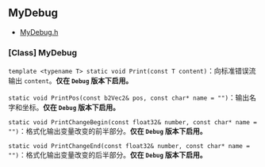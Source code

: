 ## MyDebug

- [MyDebug.h](../src/MyDebug.h)

### **[Class]** MyDebug

`template <typename T> static void Print(const T content)`：向标准错误流输出 `content`。**仅在 `Debug` 版本下启用。**

`static void PrintPos(const b2Vec2& pos, const char* name = "")`：输出名字和坐标。**仅在 `Debug` 版本下启用。**

`static void PrintChangeBegin(const float32& number, const char* name = "")`：格式化输出变量改变的前半部分。**仅在 `Debug` 版本下启用。**

`static void PrintChangeEnd(const float32& number, const char* name = "")`：格式化输出变量改变的后半部分。**仅在 `Debug` 版本下启用。**